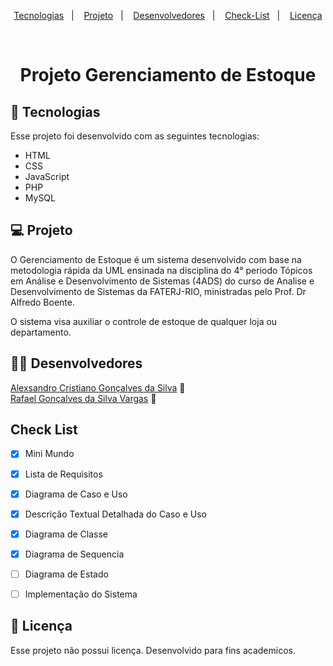 <p align="center">
  <a href="#-tecnologias">Tecnologias</a>&nbsp;&nbsp;&nbsp;|&nbsp;&nbsp;&nbsp;
  <a href="#-projeto">Projeto</a>&nbsp;&nbsp;&nbsp;|&nbsp;&nbsp;&nbsp;
  <a href="#-projeto">Desenvolvedores</a>&nbsp;&nbsp;&nbsp;|&nbsp;&nbsp;&nbsp;
  <a href="#-projeto">Check-List</a>&nbsp;&nbsp;&nbsp;|&nbsp;&nbsp;&nbsp;
  <a href="#memo-licença">Licença</a>
</p>

<br>

<div align="center">

# Projeto Gerenciamento de Estoque

</div>


## 🚀 Tecnologias

Esse projeto foi desenvolvido com as seguintes tecnologias:

- HTML
- CSS
- JavaScript
- PHP
- MySQL



## 💻 Projeto

O Gerenciamento de Estoque é um sistema desenvolvido com base na metodologia rápida da UML ensinada na disciplina do 4° periodo Tópicos em Análise e Desenvolvimento de Sistemas (4ADS) do curso de Analise e Desenvolvimento de Sistemas da FATERJ-RIO, ministradas pelo Prof. Dr Alfredo Boente.


O sistema visa auxiliar o controle de estoque de qualquer loja ou departamento.


## 🧑‍💻 Desenvolvedores

<a href="https://github.com/alexsandro-cristiano">Alexsandro Cristiano Gonçalves da Silva</a> :wave:
<br>
<a href="https://github.com/RafaelVargas29">Rafael Gonçalves da Silva Vargas</a> :wave:


## Check List
- [x] Mini Mundo
- [x] Lista de Requisitos
- [x] Diagrama de Caso e Uso
- [x] Descrição Textual Detalhada do Caso e Uso
- [x] Diagrama de Classe
- [x] Diagrama de Sequencia
- [ ] Diagrama de Estado
- [ ] Implementação do Sistema


## 📝 Licença

Esse projeto não possui licença. Desenvolvido para fins academicos.

